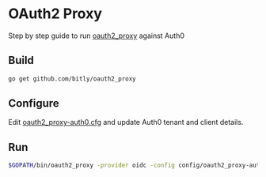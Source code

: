 OAuth2 Proxy
============

Step by step guide to run [oauth2_proxy](https://github.com/bitly/oauth2_proxy) against Auth0

Build
-----
```bash
go get github.com/bitly/oauth2_proxy
``` 


Configure
---------
Edit [oauth2_proxy-auth0.cfg](./config/oauth2_proxy-auth0.cfg) and update Auth0 tenant and client details. 


Run
---
```bash
$GOPATH/bin/oauth2_proxy -provider oidc -config config/oauth2_proxy-auth0.cfg --set-xauthrequest
```


